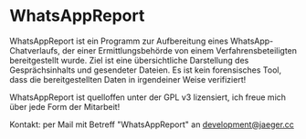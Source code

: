 # WhatsAppReport

WhatsAppReport ist ein Programm zur Aufbereitung eines WhatsApp-Chatverlaufs, der einer Ermittlungsbehörde von einem Verfahrensbeteiligten bereitgestellt wurde. Ziel ist eine übersichtliche Darstellung des Gesprächsinhalts und gesendeter Dateien. Es ist kein forensisches Tool, dass die bereitgestellten Daten in irgendeiner Weise verifiziert!

WhatsAppReport ist quelloffen unter der GPL v3 lizensiert, ich freue mich über jede Form der Mitarbeit!

Kontakt: per Mail mit Betreff "WhatsAppReport" an development@jaeger.cc